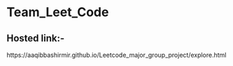 <h1>Team_Leet_Code
<h2>Hosted link:-</h2>https://aaqibbashirmir.github.io/Leetcode_major_group_project/explore.html
